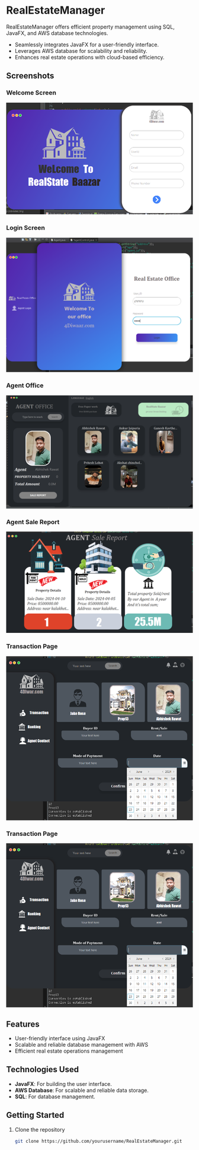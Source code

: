 
# RealEstateManager

RealEstateManager offers efficient property management using SQL, JavaFX, and AWS database technologies.

- Seamlessly integrates JavaFX for a user-friendly interface.
- Leverages AWS database for scalability and reliability.
- Enhances real estate operations with cloud-based efficiency.

## Screenshots

### Welcome Screen
![Welcome Screen](./A2.png)

### Login Screen
![Login Screen](./A4.png)

### Agent Office
![Agent Office](./A6.png)

### Agent Sale Report
![Agent Sale Report](./A7.png)

### Transaction Page
![Transaction Page](./A9.png)

### Transaction Page
![Transaction Page](./A9.png)

## Features

- User-friendly interface using JavaFX
- Scalable and reliable database management with AWS
- Efficient real estate operations management

## Technologies Used

- **JavaFX**: For building the user interface.
- **AWS Database**: For scalable and reliable data storage.
- **SQL**: For database management.

## Getting Started

1. Clone the repository
   ```bash
   git clone https://github.com/yourusername/RealEstateManager.git

